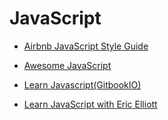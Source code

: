 # JavaScript

* [Airbnb JavaScript Style Guide](js_style.md)
* [Awesome JavaScript](js_awesome.md)

* [Learn Javascript(GitbookIO)](https://gitbookio.gitbooks.io/javascript/content/)
* [Learn JavaScript with Eric Elliott](https://github.com/learn-javascript-courses)